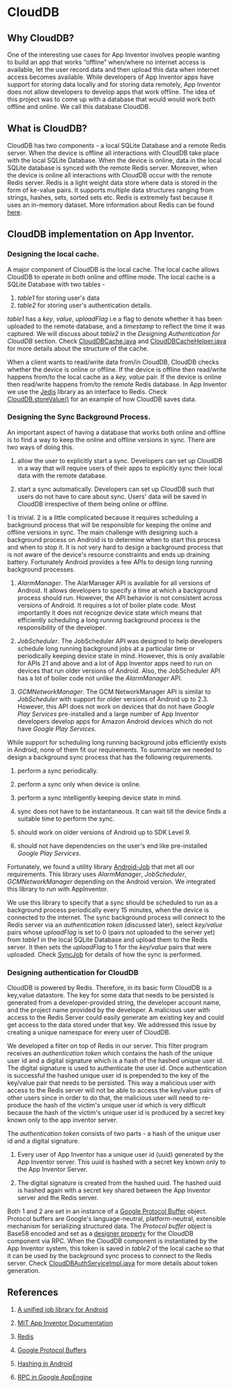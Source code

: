 # CloudDB

## Why CloudDB?

One of the interesting use cases for App
Inventor involves people wanting to build an app that works “offline”
when/where no internet access is available, let the user record data
and then upload this data when internet access becomes available. While developers of App Inventor apps have support for storing data locally and for storing data remotely, App Inventor does not allow developers to develop apps that work offline. The idea of this project was to come up with a database that would would work both offline and online. We call this database CloudDB.

## What is CloudDB?

CloudDB has two components - a local SQLite Database and a remote Redis server. When the device is offline all interactions with CloudDB take place with the local SQLite Database. When the device is online, data in the local SQLite database is synced with the remote Redis server. Moreover, when the device is online all interactions with CloudDB occur with the remote Redis server. Redis is a light weight data store where data is stored in the form of ke-value pairs. It supports multiple data structures ranging from strings, hashes, sets, sorted sets etc. Redis is extremely fast because it uses an in-memory dataset. More information about Redis can be found [here](https://redis.io/).

## CloudDB implementation on App Inventor.

### Designing the local cache.

A major component of CloudDB is the local cache. The local cache allows CloudDB to operate in both online and offline mode. The local cache is a SQLite Database with two tables -

1. *table1* for storing user's data
2. *table2* for storing user's authentication details.

*table1* has a *key*, *value*, *uploadFlag* i.e a flag to denote whether it has been uploaded to the remote database, and a *timestamp* to reflect the time it was captured. We will discuss about *table2* in the *Designing Authentication for CloudDB* section. Check [CloudDBCache.java](https://github.com/JoyMitra/appinventor-sources/blob/joy_dev/appinventor/components/src/com/google/appinventor/components/runtime/util/CloudDBCache.java) and [CloudDBCacheHelper.java](https://github.com/JoyMitra/appinventor-sources/blob/joy_dev/appinventor/components/src/com/google/appinventor/components/runtime/util/CloudDBCacheHelper.java) for more details about the structure of the cache.

When a client wants to read/write data from/in CloudDB, CloudDB checks whether the device is online or offline. If the device is offline then read/write happens from/to the local cache as a *key, value* pair. If the device is online then read/write happens from/to the remote Redis database. In App Inventor we use the [Jedis](https://github.com/xetorthio/jedis) library as an interface to Redis. Check [CloudDB.storeValue()](https://github.com/JoyMitra/appinventor-sources/blob/joy_dev/appinventor/components/src/com/google/appinventor/components/runtime/CloudDB.java) for an example of how CloudDB saves data.

### Designing the Sync Background Process.

An important aspect of having a database that works both online and offline is to find a way to keep the online and offline versions in sync. There are two ways of doing this.

1. allow the user to explicitly start a sync. Developers can set up CloudDB in a way that will require users of their apps to explicitly sync their local data with the remote database.

2. start a sync automatically. Developers can set up CloudDB such that users do not have to care about sync. Users' data will be saved in CloudDB irrespective of them being online or offline.

1 is trivial. 2 is a little complicated because it requires scheduling a background process that will be responsible for keeping the online and offline versions in sync. The main challenge with designing such a background process on Android is to determine when to start this process and when to stop it. It is not very hard to design a background process that is not aware of the device's resource constraints and ends up draining battery. Fortunately Android provides a few APIs to design long running background processes.

1. *AlarmManager*. The AlarManager API is available for all versions of Android. It allows developers to specify a time at which a background process should run. However, the API behavior is not consistent across versions of Android. It requires a lot of boiler plate code. Most importantly it does not recognize device state which means that efficiently scheduling a long running background process is the responsibility of the developer.

2. *JobScheduler*. The JobScheduler API was designed to help developers schedule long running background jobs at a particular time or periodically keeping device state in mind. However, this is only available for APIs 21 and above and a lot of App Inventor apps need to run on devices that run older versions of Android. Also, the JobScheduler API has a lot of boiler code not unlike the *AlarmManager* API.

3. *GCMNetworkManager*. The GCM NetworkManager API is similar to *JobScheduler* with support for older versions of Android up to 2.3. However, this API does not work on devices that do not have *Google Play Services* pre-installed and a large number of App Inventor developers develop apps for Amazon Android devices which do not have *Google Play Services*.

While support for scheduling long running background jobs efficiently exists in Android, none of them fit our requirements. To summarize we needed to design a background sync process that has the following requirements.

1. perform a sync periodically.

2. perform a sync only when device is online.

3. perform a sync intelligently keeping device state in mind.

4. sync does not have to be instantaneous. It can wait till the device finds a suitable time to perform the sync.

5. should work on older versions of Android up to SDK Level 9.

6. should not have dependencies on the user's end like pre-installed *Google Play Services*.

Fortunately, we found a utility library [Android-Job](https://github.com/evernote/android-job) that met all our requirements. This library uses *AlarmManager*, *JobScheduler*, *GCMNetworkManager* depending on the Android version. We integrated this library to run with AppInventor.

We use this library to specify that a sync should be scheduled to run as a background process periodically every 15 minutes, when the device is connected to the internet. The sync background process will connect to the Redis server via an *authentication token* (discussed later), select *key/value* pairs whose *uploadFlag* is set to 0 (pairs not uploaded to the server yet) from *table1* in the local SQLite Database and upload them to the Redis server. It then sets the *uploadFlag* to 1 for the *key/value* pairs that were uploaded. Check [SyncJob](https://github.com/JoyMitra/appinventor-sources/blob/joy_dev/appinventor/components/src/com/google/appinventor/components/runtime/util/SyncJob.java) for details of how the sync is performed.

### Designing authentication for CloudDB

CloudDB is powered by Redis. Therefore, in its basic form CloudDB is a key,value datastore. The key for some data that needs to be persisted is generated from a developer-provided string, the developer account name, and the project name provided by the developer. A malicious user with access to the Redis Server could easily generate am existing key and could get access to the data stored under that key. We addressed this issue by creating a unique namespace for every user of CloudDB.

We developed a filter on top of Redis in our server. This filter program  receives an *authentication token* which contains the hash of the unique user id and a digital signature which is a hash of the hashed unique user id. The digital signature is used to authenticate the user id. Once authentication is successful the hashed unique user id is prepended to the key of the key/value pair that needs to be persisted. This way a malicious user with access to the Redis server will not be able to access the key/value pairs of other users since in order to do that, the malicious user will need to re-produce the hash of the victim's unique user id which is very difficult because the hash of the victim's unique user id is produced by a secret key known only to the app inventor server.

The *authentication token* consists of two parts - a hash of the unique user id and a digital signature.

1. Every user of App Inventor has a unique user id (uuid) generated by the App Inventor server. This uuid is hashed with a secret key known only to the App Inventor Server.

2. The digital signature is created from the hashed uuid. The hashed uuid is hashed again with a secret key shared between the App Inventor server and the Redis server.

Both 1 and 2 are set in an instance of a [Google Protocol Buffer](https://developers.google.com/protocol-buffers/) object. Protocol buffers are Google's language-neutral, platform-neutral, extensible mechanism for serializing structured data. The *Protocol buffer* object is Base58 encoded and set as a [designer property](http://explore.appinventor.mit.edu/support/component-properties) for the CloudDB component via RPC. When the CloudDB component is instantiated by the App Inventor system, this token is saved in *table2* of the local cache so that it can be used by the background sync process to connect to the Redis server. Check [CloudDBAuthServiceImpl.java](https://github.com/JoyMitra/appinventor-sources/blob/joy_dev/appinventor/appengine/src/com/google/appinventor/server/cloudDBAuth/CloudDBAuthServiceImpl.java) for more details about token generation.

## References

1. [A unified job library for Android](https://blog.evernote.com/tech/2015/10/26/unified-job-library-android/)

2. [MIT App Inventor Documentation](http://appinventor.mit.edu/appinventor-sources/#documentation)

3. [Redis](https://redis.io/)

4. [Google Protocol Buffers](https://developers.google.com/protocol-buffers/)

5. [Hashing in Android](https://developer.android.com/reference/javax/crypto/Mac.html)

6. [RPC in Google AppEngine](https://cloud.google.com/appengine/docs/standard/python/tools/protorpc/)
